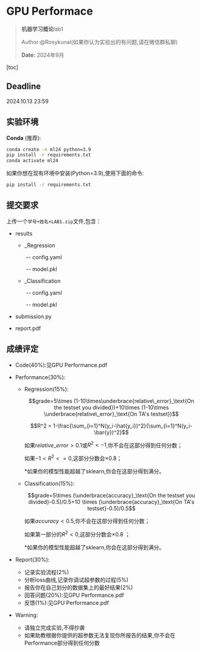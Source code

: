 # GPU Performace

> <p><strong>机器学习概论</strong>lab1</p>
>
> Author:@Rosykunai(如果你认为实验出的有问题,请在微信群私聊)
>
> <p><strong>Date:</strong> 2024年9月</p>

[toc]

## Deadline

2024.10.13 23:59

## 实验环境

__Conda__ (推荐):

```bash
conda create -n ml24 python=3.9
pip install -r requirements.txt
conda activate ml24
```

如果你想在现有环境中安装(Python=3.9),使用下面的命令:

```bash
pip install -r requirements.txt
```

## 提交要求

上传一个``学号+姓名+LAB1.zip``文件,包含：

- results

  - _Regression

    ​	-- config.yaml

    ​	-- model.pkl

  - _Classification

    ​	-- config.yaml

    ​	-- model.pkl

- submission.py

- report.pdf

## 成绩评定

- Code(40%):见GPU Performance.pdf

- Performance(30%):

  - Regression(15%):

    $$grade=5\times (1-10\times\underbrace{relative\_error}_\text{On the testset you divided})+10\times (1-10\times \underbrace{relative\_error}_\text{On TA's testset})$$

    

    $$R^2 = 1-\frac{\sum_{i=1}^N(y_i-\hat{y_i})^2}{\sum_{i=1}^N(y_i-\bar{y})^2}$$

    如果$relative\_error>0.1$或$R^2<-1$,你不会在这部分得到任何分数；

    如果$-1<R^2<=0$,这部分分数会$\times 0.8$；

    *如果你的模型性能超越了sklearn,你会在这部分得到满分。

  - Classification(15%):

    $$grade=5\times (\underbrace{accuracy}_\text{On the testset you divided}-0.5)/0.5+10 \times (\underbrace{accuracy}_\text{On TA's testset}-0.5)/0.5$$

    如果$accuracy<0.5$,你不会在这部分得到任何分数；
    
    如果第一部分的$R^2<0$,这部分分数会$\times 0.8$ ；
    
    *如果你的模型性能超越了sklearn,你会在这部分得到满分。

- Report(30%):

  - 记录实验流程(2%)
  - 分析loss曲线,记录你调试超参数的过程(5%)
  - 报告你在自己划分的数据集上的最好结果(2%)
  - 回答问题(20%):见GPU Performance.pdf
  - 反馈(1%):见GPU Performance.pdf

- Warning:

  - 请独立完成实验,不得抄袭
  - 如果助教根据你提供的超参数无法复现你所报告的结果,你不会在Performance部分得到任何分数
